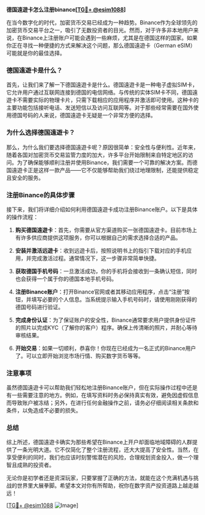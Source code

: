 **德国遠遊卡怎么注册binance[[TG💪+ @esim1088](https://t.me/s/esim1088)]**

在当今数字化的时代，加密货币交易已经成为一种趋势。Binance作为全球领先的加密货币交易平台之一，吸引了无数投资者的目光。然而，对于许多非本地用户来说，在Binance上注册账户可能会遇到一些麻烦，尤其是在德国这样的国家。如果你正在寻找一种便捷的方式来解决这个问题，那么德国遠遊卡（German eSIM）可能就是你的最佳选择。

### 德国遠遊卡是什么？

首先，让我们来了解一下德国遠遊卡是什么。德国遠遊卡是一种电子虚拟SIM卡，它允许用户通过互联网连接到德国的电信网络。与传统的实体SIM卡不同，德国遠遊卡不需要实际的物理卡片，只需下载相应的应用程序并激活即可使用。这种卡的主要功能包括接听电话、发送短信以及访问互联网等。对于那些经常需要在国外使用德国号码的人来说，德国遠遊卡无疑是一个非常方便的选择。

### 为什么选择德国遠遊卡？

那么，为什么我们要选择德国遠遊卡呢？原因很简单：安全性与便利性。近年来，随着各国对加密货币交易监管力度的加大，许多平台开始限制来自特定地区的访问。为了确保能够顺利注册并使用Binance，我们需要一个可靠的解决方案。而德国遠遊卡正是这样一款产品——它不仅能够帮助我们绕过地理限制，还能提供稳定且安全的服务。

### 注册Binance的具体步骤

接下来，我们将详细介绍如何利用德国遠遊卡成功注册Binance账户。以下是具体的操作流程：

1. **购买德国遠遊卡**：首先，你需要从官方渠道购买一张德国遠遊卡。目前市场上有许多供应商提供这项服务，你可以根据自己的需求选择合适的产品。
   
2. **安装并激活远遊卡**：收到远遊卡后，按照说明书上的指引下载对应的手机应用，并完成激活过程。通常情况下，这一步骤非常简单快捷。

3. **获取德国手机号码**：一旦激活成功，你的手机将会接收到一条确认短信，同时也会获得一个属于你的德国本地手机号码。

4. **注册Binance账户**：打开Binance官网或者其移动应用程序，点击“注册”按钮，并填写必要的个人信息。当系统提示输入手机号码时，请使用刚刚获得的德国号码进行验证。

5. **完成身份认证**：为了保证账户的安全性，Binance通常要求用户提供身份证件的照片以完成KYC（了解你的客户）程序。确保上传清晰的照片，并耐心等待审核结果。

6. **开始交易**：如果一切顺利，恭喜你！你现在已经成为一名正式的Binance用户了。可以立即开始浏览市场行情、购买数字货币等等。

### 注意事项

虽然德国遠遊卡可以帮助我们轻松地注册Binance账户，但在实际操作过程中还是有一些需要注意的地方。例如，在填写资料时务必保持真实有效，避免因虚假信息而导致账户被冻结；另外，在进行任何金融操作之前，请务必仔细阅读相关条款和条件，以免造成不必要的损失。

### 总结

综上所述，德国遠遊卡确实为那些希望在Binance上开户却面临地域障碍的人群提供了一条光明大道。它不仅简化了整个注册流程，还大大提高了安全性。当然，在享受便利的同时，我们也应该时刻警惕潜在的风险，合理规划资金投入，做一个理智且成熟的投资者。

无论你是初学者还是资深玩家，只要掌握了正确的方法，就能在这个充满机遇与挑战的世界里大展拳脚。希望本文对你有所帮助，祝你在数字资产投资道路上越走越远！

[[TG💪+ @esim1088](https://t.me/s/esim1088) ![Image](https://i.postimg.cc/4NQfJmqS/Snipaste-2025-05-13-00-14-12.png)]